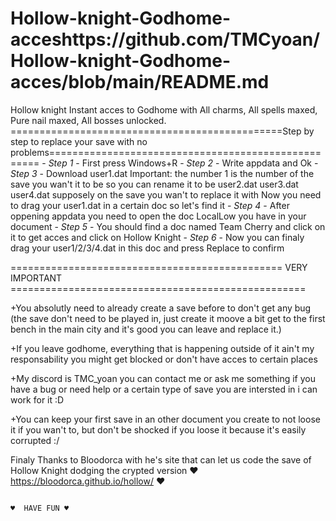 # Hollow-knight-Godhome-acceshttps://github.com/TMCyoan/Hollow-knight-Godhome-acces/blob/main/README.md
Hollow knight Instant acces to Godhome with All charms, All spells maxed, Pure nail maxed, All bosses unlocked.
===============================================Step by step to replace your save with no problems====================================================
                                           -                       *Step 1*                         -
First press Windows+R 
                                           -                       *Step 2*                         -
Write appdata and Ok
                                           -                       *Step 3*                         -
Download user1.dat 
Important: the number 1 is the number of the save you wan't it to be so you can rename it to be user2.dat user3.dat user4.dat supposely on the save
you wan't to replace it with
Now you need to drag your user1.dat in a certain doc so let's find it
                                           -                       *Step 4*                         -
After oppening appdata you need to open the doc LocalLow you have in your document
                                           -                       *Step 5*                         -
You should find a doc named Team Cherry and click on it to get acces and click on Hollow Knight 
                                           -                       *Step 6*                         -
Now you can finaly drag your user1/2/3/4.dat in this doc and press Replace to confirm

===============================================                   VERY IMPORTANT                   ===================================================

+You absolutly need to already create a save before to don't get any bug (the save don't need to be played in, just create it moove a bit get to 
the first bench in the main city and it's good you can leave and replace it.)

+If you leave godhome, everything that is happening outside of it ain't my responsability you might get blocked or don't have acces to certain places

+My discord is TMC_yoan you can contact me or ask me something if you have a bug or need help or a certain type of save you are intersted in i can 
work for it :D

+You can keep your first save in an other document you create to not loose it if you wan't to, but don't be shocked if you loose it because it's 
easily corrupted :/


Finaly Thanks to Bloodorca with he's site that can let us code the save of Hollow Knight dodging the crypted version
                                                           ♥ https://bloodorca.github.io/hollow/ ♥

                                                                          ♥  HAVE FUN ♥

